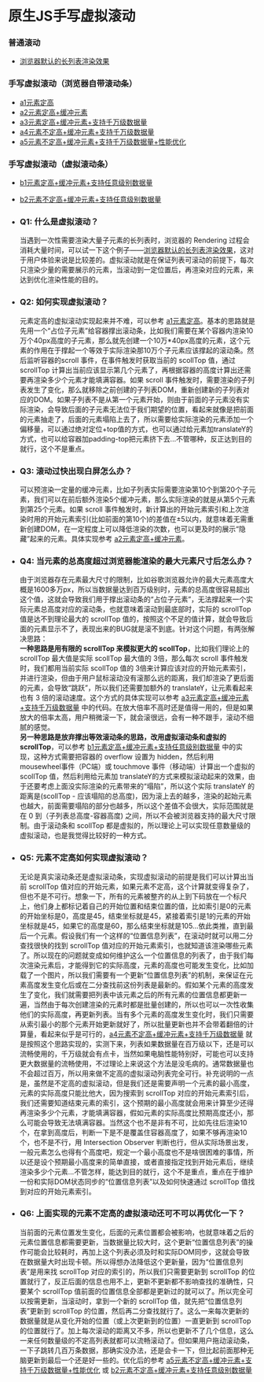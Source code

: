 原生JS手写虚拟滚动
==========

### 普通滚动

*   [浏览器默认的长列表渲染效果](https://haochuan9421.github.io/virtual-scroll/x.html)

### 手写虚拟滚动（浏览器自带滚动条）

*   [a1元素定高](https://haochuan9421.github.io/virtual-scroll/a1.html)
*   [a2元素定高+缓冲元素](https://haochuan9421.github.io/virtual-scroll/a2.html)
*   [a3元素定高+缓冲元素+支持千万级数据量](https://haochuan9421.github.io/virtual-scroll/a3.html)
*   [a4元素不定高+缓冲元素+支持千万级数据量](https://haochuan9421.github.io/virtual-scroll/a4.html)
*   [a5元素不定高+缓冲元素+支持千万级数据量+性能优化](https://haochuan9421.github.io/virtual-scroll/a5.html)

### 手写虚拟滚动（虚拟滚动条）

*   [b1元素定高+缓冲元素+支持任意级别数据量](https://haochuan9421.github.io/virtual-scroll/b1.html)
*   [b2元素不定高+缓冲元素+支持任意级别数据量](https://haochuan9421.github.io/virtual-scroll/b2.html)

*   ### Q1: 什么是虚拟滚动？
    
    当遇到一次性需要渲染大量子元素的长列表时，浏览器的 Rendering 过程会消耗大量时间，可以试一下这个例子——[浏览器默认的长列表渲染效果](https://haochuan9421.github.io/virtual-scroll/x.html)，这对于用户体验来说是比较差的。虚拟滚动就是在保证列表可滚动的前提下，每次只渲染少量的需要展示的元素，当滚动到一定位置后，再渲染对应的元素，来达到优化渲染性能的目的。
    
*   ### Q2: 如何实现虚拟滚动？
    
    元素定高的虚拟滚动实现起来并不难，可以参考 [a1元素定高](https://haochuan9421.github.io/virtual-scroll/a1.html)。基本的思路就是先用一个“占位子元素”给容器撑出滚动条，比如我们需要在某个容器内渲染10万个40px高度的子元素，那么就先创建一个10万\*40px高度的元素，这个元素的作用在于撑起一个等效于实际渲染那10万个子元素应该撑起的滚动条。然后监听容器的scroll 事件，在事件触发时获取当前的 scollTop 值，通过 scrollTop 计算出当前应该显示第几个元素了，再根据容器的高度计算出还需要再渲染多少个元素才能填满容器。如果 scroll 事件触发时，需要渲染的子列表发生了变化，那么就移除之前创建的子列表DOM，重新创建新的子列表对应的DOM。如果子列表不是从第一个元素开始，则由于前面的子元素没有实际渲染，会导致后面的子元素无法位于我们期望的位置，看起来就像是把前面的元素抽走了，后面的元素塌陷上去了，所以需要给实际渲染的元素添加一个偏移量，可以通过绝对定位+top值的方式，也可以通过给元素加translateY的方式，也可以给容器加padding-top把元素挤下去...不管哪种，反正达到目的就行，这个不是重点。
    
*   ### Q3: 滚动过快出现白屏怎么办？
    
    可以预渲染一定量的缓冲元素，比如子列表实际需要渲染第10个到第20个子元素，我们可以在前后额外渲染5个缓冲元素，那么实际渲染的就是从第5个元素到第25个元素。如果 scroll 事件触发时，新计算出的开始元素索引和上次渲染时用的开始元素索引(比如前面的第10个)的差值在±5以内，就意味着无需重新创建DOM，在一定程度上可以降低渲染的次数，也可以更及时的展示“隐藏”起来的元素。具体实现参考 [a2元素定高+缓冲元素](https://haochuan9421.github.io/virtual-scroll/a2.html)。
    
*   ### Q4: 当元素的总高度超过浏览器能渲染的最大元素尺寸后怎么办？
    
    由于浏览器存在元素最大尺寸的限制，比如谷歌浏览器允许的最大元素高度大概是1600多万px，所以当数据量达到百万级别时，元素的总高度很容易超出这个值，这就会导致我们用于撑出滚动条的“占位子元素”，无法撑起来一个实际元素总高度对应的滚动条，也就意味着滚动到最底部时，实际的 scrollTop 值是达不到理论最大的 scrollTop 值的，按照这个不足的值计算，就会导致后面的元素显示不了，表现出来的BUG就是滚不到底。针对这个问题，有两张解决思路：  
    **一种思路是用有限的 scrollTop 来模拟更大的 scollTop**，比如我们理论上的 scrollTop 最大值是实际 scollTop 最大值的 3倍，那么每次 scroll 事件触发时，我们都用当前实际 scollTop 值的 3倍来计算应该对应的开始元素索引，并进行渲染，但由于用户鼠标滚动没有滚那么远的距离，我们却渲染了更后面的元素，会导致“跳跃”，所以我们还需要加额外的 translateY，让元素看起来也有 3 倍的滚动速度。这个方式的具体实现可以参考 [a3元素定高+缓冲元素+支持千万级数据量](https://haochuan9421.github.io/virtual-scroll/a3.html) 中的代码。在放大倍率不高时还是值得一用的，但是如果放大的倍率太高，用户稍微滚一下，就会滚很远，会有一种不跟手，滚动不细腻的感觉。  
    **另一种思路是放弃撑出等效滚动条的思路，改用虚拟滚动条和虚拟的 scrollTop**，可以参考 [b1元素定高+缓冲元素+支持任意级别数据量](https://haochuan9421.github.io/virtual-scroll/b1.html) 中的实现，这种方式需要把容器的 overflow 设置为 hidden，然后利用 mousewheel事件（PC端）或 touchmove 事件（移动端）计算出一个虚拟的 scollTop 值，然后利用给元素加 translateY的方式来模拟滚动起来的效果，由于还要考虑上面没实际渲染的元素带来的“塌陷”，所以这个实际 translateY 的距离是(scollTop - 应该塌陷的总高度)，因为滚上去的越多，渲染的起始元素也越大，前面需要塌陷的部分也越多，所以这个差值不会很大，实际范围就是在 0 到（子列表总高度-容器高度) 之间，所以不会被浏览器支持的最大尺寸限制。由于滚动条和 scollTop 都是虚拟的，所以理论上可以实现任意数量级的虚拟滚动，也是我觉得比较好的一种方式。
    
*   ### Q5: 元素不定高如何实现虚拟滚动？
    
    无论是真实滚动条还是虚拟滚动条，实现虚拟滚动的前提是我们可以计算出当前 scrollTop 值对应的开始元素，如果元素不定高，这个计算就变得复杂了，但也不是不可行。想象一下，所有的元素被整齐的从上到下码放在一个标尺上，他们身上都标记着自己的开始位置和结束位置的值，比如索引是0的元素的开始坐标是0，高度是45，结束坐标就是45，紧接着索引是1的元素的开始坐标就是45，如果它的高度是60，那么结束坐标就是105...依此类推，直到最后一个元素。假设我们有一个这样的“位置信息列表”，在滚动时就可以用二分查找很快的找到 scrollTop 值对应的开始元素索引，也就知道该渲染哪些元素了。所以现在的问题就变成如何维护这么一个位置信息的列表了，由于我们每次渲染元素后，才能得到它的实际高度，元素的高度也可能发生变化，比如加载了一个图片，所以我们需要有一个更新“位置信息列表”的机制，来保证在元素高度发生变化后或在二分查找前这份列表是最新的。假如某个元素的高度发生了变化，我们就需要把列表中该元素之后的所有元素的位置信息都更新一遍，当然由于每次创建渲染的元素时都是批量创建的，所以也可以一次性收集他们的实际高度，再更新列表。当有多个元素的高度发生变化时，我们只需要从索引最小的那个元素开始更新就好了，所以批量更新也并不会带着翻倍的计算量，看起来似乎是可行的，[a4元素不定高+缓冲元素+支持千万级数据量](https://haochuan9421.github.io/virtual-scroll/a4.html) 就是按照这个思路实现的，实测下来，列表如果数据量在百万级以下，还是可以流畅使用的，千万级就会有点卡，当然如果电脑性能特别好，可能也可以支持更大数据量的流畅使用，不过理论上来说这个方法是没毛病的。通常数据量也不会超过百万，所以用来做不定高的虚拟滚动列表完全可行。补充说明的一点是，虽然是不定高的虚拟滚动，但是我们还是需要声明一个元素的最小高度，元素的实际高度只能比他大，因为搜索到 scrollTop 对应的开始元素索引后，我们还需要知道结束元素的索引，这个预期的最小高度就会用来计算至少还得再渲染多少个元素，才能填满容器，假如元素的实际高度比预期高度还小，那么可能会导致无法填满容器。当然这个也不是非有不可，比如先往后渲染10个，在拿到高度后，判断一下是不是覆盖住容器高度了，如果不够再渲染10个，也不是不行，用 Intersection Observer 判断也行，但从实际场景出发，一般元素怎么也得有个高度吧，规定一个最小高度也不是啥很困难的事情，所以还是设个预期最小高度来的简单直接，或者直接指定找到开始元素后，继续渲染多少个元素...不管怎样，能达到目的就行，这个不是重点，重点在于维护一份和实际DOM状态同步的“位置信息列表”以及如何快速通过 scrollTop 值找到对应的开始元素索引。
    
*   ### Q6: 上面实现的元素不定高的虚拟滚动还可不可以再优化一下？
    
    当前面的元素位置发生变化，后面的元素位置都会被影响，也就意味着之后的元素位置信息都需要更新，当数据量比较大时，这个更新“位置信息列表”的操作可能会比较耗时，再加上这个列表必须及时和实际DOM同步，这就会导致在数据量大时出现卡顿。所以得想办法降低这个更新量，因为“位置信息列表”是用来找 scrollTop 对应的索引的，所以我们只需要更新到 scrollTop 的位置就行了，反正后面的信息也用不上，更新不更新都不影响查找的准确性，只要某个 scrollTop 值前面的位置信息全部都是更新过的就可以了。所以完全可以按需更新，当滚动时，拿到一个新的 scrollTop 值，就先把“位置信息列表”更新到 scrollTop 的位置，然后再二分查找就行了。这么一来每次更新的数据量就是从变化开始的位置（或上次更新到的位置）一直更新到 scrollTop 的位置就行了。加上每次滚动的距离又不多，所以也更新不了几个信息，这么一来任何数量级的不定高列表就都可以流畅滚动了。但如果用户拖动滚动条，一下子跳转几百万条数据，那确实没办法，还是会卡一下，但比起前面那种无脑更新到最后一个还是好一些的。优化后的参考 [a5元素不定高+缓冲元素+支持千万级数据量+性能优化](https://haochuan9421.github.io/virtual-scroll/a5.html) 或 [b2元素不定高+缓冲元素+支持任意级别数据量](https://haochuan9421.github.io/virtual-scroll/b2.html)